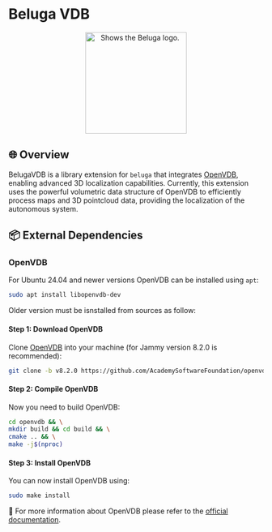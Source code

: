 # Beluga VDB

<div align="center">
<img alt="Shows the Beluga logo." src="images/57fe338a-3e7e-46b3-ad2f-17011d6d306a.png" height="200">
</div>

## 🌐 Overview

BelugaVDB is a library extension for `beluga` that integrates [OpenVDB](https://www.openvdb.org/), enabling advanced 3D localization capabilities. Currently, this extension uses the powerful volumetric data structure of OpenVDB to efficiently process maps and 3D pointcloud data, providing the localization of the autonomous system.


## 📦 External Dependencies

### OpenVDB

For Ubuntu 24.04 and newer versions OpenVDB can be installed using `apt`:

```bash
sudo apt install libopenvdb-dev
```

Older version must be isnstalled from sources as follow:

#### Step 1: Download OpenVDB

Clone [OpenVDB](https://github.com/AcademySoftwareFoundation/openvdb) into your machine (for Jammy version 8.2.0 is recommended):

```bash
git clone -b v8.2.0 https://github.com/AcademySoftwareFoundation/openvdb.git
```

#### Step 2: Compile OpenVDB

Now you need to build OpenVDB:

```bash
cd openvdb && \
mkdir build && cd build && \
cmake .. && \
make -j$(nproc)
```

#### Step 3: Install OpenVDB

You can now install OpenVDB using:

```bash
sudo make install
```

🔸 For more information about OpenVDB please refer to the [official documentation](https://www.openvdb.org/documentation/doxygen/).

